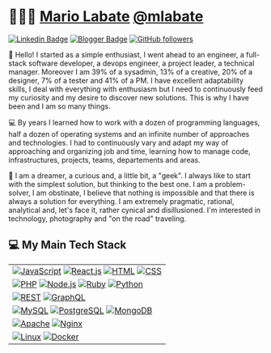 # 👨🏻‍💻 [Mario Labate](https://github.com/mlabate) [@mlabate](https://github.com/mlabate)

[![Linkedin Badge](https://img.shields.io/badge/-Mario%20Labate-blue?style=social&logo=Linkedin&logoColor=blue&link=https://www.linkedin.com/in/mlabate/)](https://www.linkedin.com/in/mlabate/) 
[![Blogger Badge](https://img.shields.io/badge/-TheWrongThinkingDude-f57c00?style=social&logo=Blogger&logoColor=f57c00&link=https://thewrongthinkingdude.blogspot.com/)](https://thewrongthinkingdude.blogspot.com/) 
[![GitHub followers](https://img.shields.io/github/followers/mlabate?label=Follow&style=social)](https://github.com/mlabate/?tab=follow) 

:wave: Hello! I started as a simple enthusiast, I went ahead to an engineer, a full-stack software developer, a devops engineer, a project leader, a technical manager. Moreover I am 39% of a sysadmin, 13% of a creative, 20% of a designer, 7% of a tester and 41% of a PM.
I have excellent adaptability skills, I deal with everything with enthusiasm but I need to continuously feed my curiosity and my desire to discover new solutions. This is why I have been and I am so many things.

💻 By years I learned how to work with a dozen of programming languages, half a dozen of operating systems and an infinite number of approaches and technologies. I had to continuously vary and adapt my way of approaching and organizing job and time, learning how to manage code, infrastructures, projects, teams, departements and areas.

👀 I am a dreamer, a curious and, a little bit, a "geek". I always like to start with the simplest solution, but thinking to the best one.
I am a problem-solver, I am obstinate, I believe that nothing is impossible and that there is always a solution for everything.
I am extremely pragmatic, rational, analytical and, let's face it, rather cynical and disillusioned.
I'm interested in technology, photography and "on the road" traveling.

## 💻 My Main Tech Stack

<!-- START OF PROFILE STACK, DO NOT REMOVE -->
| |
|-|
| [![JavaScript](https://img.shields.io/static/v1?label=&message=JavaScript&color=F1E05A&logo=javascript&logoColor=FFFFFF)](https://developer.mozilla.org/en-US/docs/Web/JavaScript) [![React.js](https://img.shields.io/static/v1?label=&message=React.js&color=61dafb&logo=react&logoColor=FFFFFF)](https://reactjs.org/) [![HTML](https://img.shields.io/static/v1?label=&message=HTML&color=ff751a&logo=HTML5&logoColor=FFFFFF)](https://developer.mozilla.org/en-US/docs/Web/Guide/HTML/HTML5) [![CSS](https://img.shields.io/static/v1?label=&message=CSS&color=1e90ff&logo=css3&logoColor=FFFFFF)](https://developer.mozilla.org/en-US/docs/Web/CSS) |
| [![PHP](https://img.shields.io/static/v1?label=&message=PHP&color=8892bf&logo=php&logoColor=FFFFFF)](https://www.php.net/) [![Node.js](https://img.shields.io/static/v1?label=&message=Node.js&color=47d147&logo=node.js&logoColor=FFFFFF)](https://nodejs.org/) [![Ruby](https://img.shields.io/static/v1?label=&message=Ruby&color=CC342D&logo=ruby&logoColor=FFFFFF)](https://www.ruby-lang.org/) [![Python](https://img.shields.io/static/v1?label=&message=Python&color=ffd343&logo=python&logoColor=FFFFFF)](https://www.python.org/) |
| [![REST](https://img.shields.io/static/v1?label=&message=Rest&color=666666&logo=swagger&logoColor=FFFFFF)](https://en.wikipedia.org/wiki/Representational_state_transfer) [![GraphQL](https://img.shields.io/static/v1?label=&message=GraphQL&color=e00097&logo=graphql&logoColor=FFFFFF)](https://graphql.org/) |
| [![MySQL](https://img.shields.io/static/v1?label=&message=MySQL&color=00758f&logo=mysql&logoColor=FFFFFF)](https://www.mysql.com/) [![PostgreSQL](https://img.shields.io/static/v1?label=&message=PostgreSQL&color=336791&logo=postgresql&logoColor=FFFFFF)](https://www.postgresql.org/) [![MongoDB](https://img.shields.io/static/v1?label=&message=MongoDB&color=116149&logo=mongodb&logoColor=FFFFFF)](https://www.mongodb.com/)  |
| [![Apache](https://img.shields.io/static/v1?label=&message=Apache&color=d22129&logo=apache&logoColor=FFFFFF)](https://apache.org/) [![Nginx](https://img.shields.io/static/v1?label=&message=Nginx&color=009900&logo=nginx&logoColor=FFFFFF)](https://nginx.org/) |
| [![Linux](https://img.shields.io/static/v1?label=&message=Linux&color=000000&logo=linux&logoColor=FFFFFF)](https://www.linux.org/) [![Docker](https://img.shields.io/static/v1?label=&message=Docker&color=2c99eb&logo=docker&logoColor=FFFFFF)](https://www.docker.com/) |
<!-- END OF PROFILE STACK, DO NOT REMOVE -->
